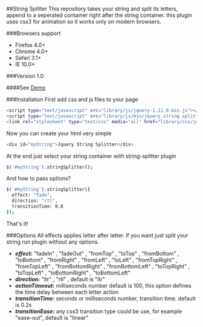 ##String Splitter
This repository takes your string and split its letters, append to a seperated container right after the string container. this plugin uses css3 for animation so it works only on modern browsers.

###Browsers support
* Firefox 4.0+
* Chrome 4.0+
* Safari 3.1+
* IE 10.0+

###Version
1.0

####See [Demo]

###Installation
First add css and js files to your page
```sh
<script type="text/javascript" src="library/js/jquery-1.11.0.min.js"></script>
<script type="text/javascript" src="library/js/min/jquery.string.splitter.min.js"></script>
<link rel="stylesheet" type="text/css" media="all" href="library/css/jquery.string.splitter.css">
```
Now you can create your html very simple 
```sh
<div id="myString">Jquery String Splitter</div>
```
At the end just select your string container with string-splitter plugin
```sh
$('#myString').stringSplitter();
```
And how to pass options?
```sh
$('#myString').stringSplitter({
  effect: "fade",
  direction: "rtl",
  transitionTime: 0.8
});
```
That's it!

###Options
All effects applies letter after letter. if you want just split your string run plugin without any options.
  - ***effect:*** "fadeIn" , "fadeOut" , "fromTop" , "toTop" , "fromBottom" , "toBottom" , "fromRight" , "fromLeft" , "toLeft" , "fromTopRight" , "fromTopLeft" , "fromBottomRight" , "fromBottomLeft" , "toTopRight" , "toTopLeft" , "toBottomRight" , "toBottomLeft"
  - ***direction:*** "ltr" , "rtl" , default is "ltr"
  - ***actionTimeout:*** milliseconds number default is 100, this option defines the time delay between each letter action
  - ***transitionTime:*** seconds or milliseconds number, transition time. default is 0.2s
  - ***transitionEase:*** any css3 transition type could be use, for example "ease-out", default is "linear"


[Demo]: http://hajimali.com/string-splitter
 
